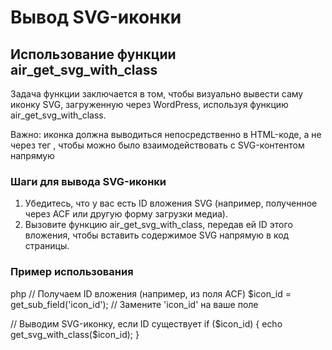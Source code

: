 # Вывод SVG-иконки

## Использование функции air_get_svg_with_class

Задача функции заключается в том, чтобы визуально вывести саму иконку SVG, загруженную через WordPress, используя функцию air_get_svg_with_class. 

Важно: иконка должна выводиться непосредственно в HTML-коде, а не через тег <img>, чтобы можно было взаимодействовать с SVG-контентом напрямую

### Шаги для вывода SVG-иконки

1. Убедитесь, что у вас есть ID вложения SVG (например, полученное через ACF или другую форму загрузки медиа).
2. Вызовите функцию air_get_svg_with_class, передав ей ID этого вложения, чтобы вставить содержимое SVG напрямую в код страницы.

### Пример использования

php
// Получаем ID вложения (например, из поля ACF)
$icon_id = get_sub_field('icon_id'); // Замените 'icon_id' на ваше поле

// Выводим SVG-иконку, если ID существует
if ($icon_id) {
    echo get_svg_with_class($icon_id);
}
